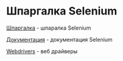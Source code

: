 # Шпаргалка Selenium  

[Шпаргалка](https://github.com/Dv-nn/Selenium/blob/main/selenium.py) - шпаралка Selenium   

[Документация](https://www.selenium.dev/documentation/) - документация Selenium     

[Webdrivers](https://github.com/Dv-nn/Selenium/tree/main/webdriver) - веб драйверы  
